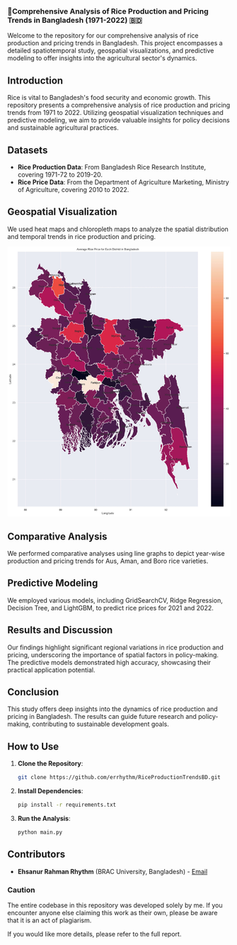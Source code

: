 ### 🌾Comprehensive Analysis of Rice Production and Pricing Trends in Bangladesh (1971-2022) 🇧🇩

Welcome to the repository for our comprehensive analysis of rice production and pricing trends in Bangladesh. This project encompasses a detailed spatiotemporal study, geospatial visualizations, and predictive modeling to offer insights into the agricultural sector's dynamics.

## Introduction
Rice is vital to Bangladesh's food security and economic growth. This repository presents a comprehensive analysis of rice production and pricing trends from 1971 to 2022. Utilizing geospatial visualization techniques and predictive modeling, we aim to provide valuable insights for policy decisions and sustainable agricultural practices.

## Datasets
- **Rice Production Data**: From Bangladesh Rice Research Institute, covering 1971-72 to 2019-20.
- **Rice Price Data**: From the Department of Agriculture Marketing, Ministry of Agriculture, covering 2010 to 2022.

## Geospatial Visualization
We used heat maps and chloropleth maps to analyze the spatial distribution and temporal trends in rice production and pricing.

![Geospatial Distribution](images/avg_rice_price.jpg)

## Comparative Analysis
We performed comparative analyses using line graphs to depict year-wise production and pricing trends for Aus, Aman, and Boro rice varieties.

## Predictive Modeling
We employed various models, including GridSearchCV, Ridge Regression, Decision Tree, and LightGBM, to predict rice prices for 2021 and 2022.

## Results and Discussion
Our findings highlight significant regional variations in rice production and pricing, underscoring the importance of spatial factors in policy-making. The predictive models demonstrated high accuracy, showcasing their practical application potential.

## Conclusion
This study offers deep insights into the dynamics of rice production and pricing in Bangladesh. The results can guide future research and policy-making, contributing to sustainable development goals.

## How to Use
1. **Clone the Repository**:
   ```bash
   git clone https://github.com/errhythm/RiceProductionTrendsBD.git
   ```
2. **Install Dependencies**:
   ```bash
   pip install -r requirements.txt
   ```
3. **Run the Analysis**:
   ```bash
   python main.py
   ```

## Contributors
- **Ehsanur Rahman Rhythm** (BRAC University, Bangladesh) - [Email](mailto:errhythm.me@gmail.com)

### Caution
The entire codebase in this repository was developed solely by me. If you encounter anyone else claiming this work as their own, please be aware that it is an act of plagiarism.

If you would like more details, please refer to the full report.
